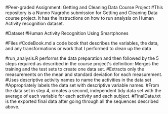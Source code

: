 #Peer-graded Assignment: Getting and Cleaning Data Course Project
#This repository is a Nunno Nugroho submission for Getting and Cleaning Data course project. It has the instructions on how to run analysis on Human Activity recognition dataset.

#Dataset
#Human Activity Recognition Using Smartphones

#Files
#CodeBook.md a code book that describes the variables, the data, and any transformations or work that I performed to clean up the data

#run_analysis.R performs the data preparation and then followed by the 5 steps required as described in the course project's definition: Merges the training and the test sets to create one data set.
#Extracts only the measurements on the mean and standard deviation for each measurement.
#Uses descriptive activity names to name the activities in the data set
#Appropriately labels the data set with descriptive variable names.
#From the data set in step 4, creates a second, independent tidy data set with the average of each variable for each activity and each subject.
#FinalData.txt is the exported final data after going through all the sequences described above.